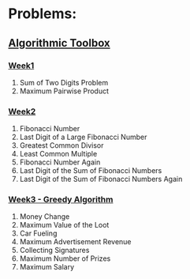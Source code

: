 # Problems:

## [Algorithmic Toolbox](https://www.coursera.org/learn/algorithmic-toolbox)

### [Week1](https://github.com/anastaszi/Data-Structures-and-Algorithms-Specialization/tree/master/1_Toolbox/week1)

1. Sum of Two Digits Problem
2. Maximum Pairwise Product

### [Week2](https://github.com/anastaszi/Data-Structures-and-Algorithms-Specialization/tree/master/1_Toolbox/week2)

1. Fibonacci Number
2. Last Digit of a Large Fibonacci Number
3. Greatest Common Divisor
4. Least Common Multiple
5. Fibonacci Number Again
6. Last Digit of the Sum of Fibonacci Numbers
7. Last Digit of the Sum of Fibonacci Numbers Again

### [Week3 - Greedy Algorithm]()

1. Money Change
2. Maximum Value of the Loot
3. Car Fueling
4. Maximum Advertisement Revenue
5. Collecting Signatures
6. Maximum Number of Prizes
7. Maximum Salary
